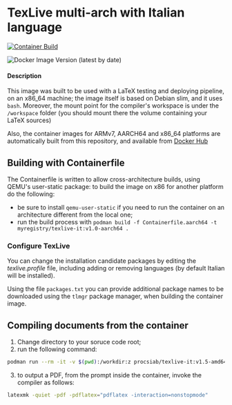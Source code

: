 # TexLive multi-arch with Italian language

[![Container Build](https://github.com/Procsiab/texlive-it/actions/workflows/build-container-publish-dockerhub.yaml/badge.svg)](https://github.com/Procsiab/texlive-it/actions/workflows/build-container-publish-dockerhub.yaml)

![Docker Image Version (latest by date)](https://img.shields.io/docker/v/procsiab/texlive-it?label=Latest%20tag%20pushed%20on%20Docker%20Hub)

#### Description

This image was built to be used with a LaTeX testing and deploying pipeline, on an x86\_64 machine; the image 
itself is based on Debian slim, and it uses `bash`. Moreover, the mount point for the compiler's workspace is 
under the `/workspace` folder (you should mount there the volume containing your LaTeX sources)

Also, the container images for ARMv7, AARCH64 and x86\_64 platforms are automatically built from this repository, and available from [Docker Hub](https://hub.docker.com/r/procsiab/texlive-it)

## Building with Containerfile

The Containerfile is written to allow cross-architecture builds, using QEMU's user-static package: to build the image on x86 for another platform do the following:

- be sure to install `qemu-user-static` if you need to run the container on an architecture different from the local one;
- run the build process with `podman build -f Containerfile.aarch64 -t myregistry/texlive-it:v1.0-aarch64 .`

### Configure TexLive

You can change the installation candidate packages by editing the *texlive.profile* file, including adding or removing languages (by default Italian will be installed).

Using the file `packages.txt` you can provide additional package names to be downloaded using the `tlmgr` package manager, when building the container image.

## Compiling documents from the container

1. Change directory to your soruce code root;
2. run the following command:
```bash
podman run --rm -it -v $(pwd):/workdir:z procsiab/texlive-it:v1.5-amd64 bash
```
3. to output a PDF, from the prompt inside the container, invoke the compiler as follows:
```bash
latexmk -quiet -pdf -pdflatex="pdflatex -interaction=nonstopmode"
```
